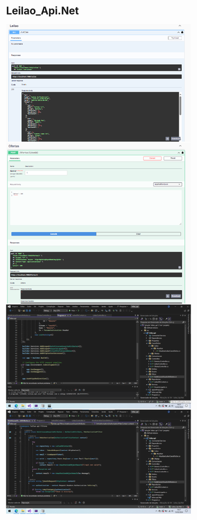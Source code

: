 ﻿# Leilao_Api.Net

![Get](https://github.com/DeividsonOmedio/100DiasDeCodigo_CSharp/blob/main/Dia_1/Leilao1.png)
![Post](https://github.com/DeividsonOmedio/100DiasDeCodigo_CSharp/blob/main/Dia_1/Leilao1_2.png)
![Codigp](https://github.com/DeividsonOmedio/100DiasDeCodigo_CSharp/blob/main/Dia_1/Leilao1_3.png)
![Codigp](https://github.com/DeividsonOmedio/100DiasDeCodigo_CSharp/blob/main/Dia_1/Leilao1_4.png)
